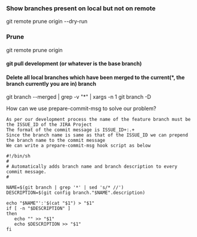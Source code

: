 ### Show branches present on local but not on remote
git remote prune origin --dry-run
 
### Prune
git remote prune origin

#### git pull development (or whatever is the base branch)

#### Delete all local branches which have been merged to the current(*, the branch currently you are in) branch
git branch --merged | grep -v "\*" | xargs -n 1 git branch -D


How can we use prepare-commit-msg to solve our problem?

    As per our development process the name of the feature branch must be the ISSUE_ID of the JIRA Project
    The format of the commit message is ISSUE_ID+:.+
    Since the branch name is same as that of the ISSUE_ID we can prepend the branch name to the commit message
    We can write a prepare-commit-msg hook script as below
```	
#!/bin/sh
#
# Automatically adds branch name and branch description to every commit message.
#
 
NAME=$(git branch | grep '*' | sed 's/* //')
DESCRIPTION=$(git config branch."$NAME".description)
 
echo "$NAME"':'$(cat "$1") > "$1"
if [ -n "$DESCRIPTION" ]
then
   echo "" >> "$1"
   echo $DESCRIPTION >> "$1"
fi
```
